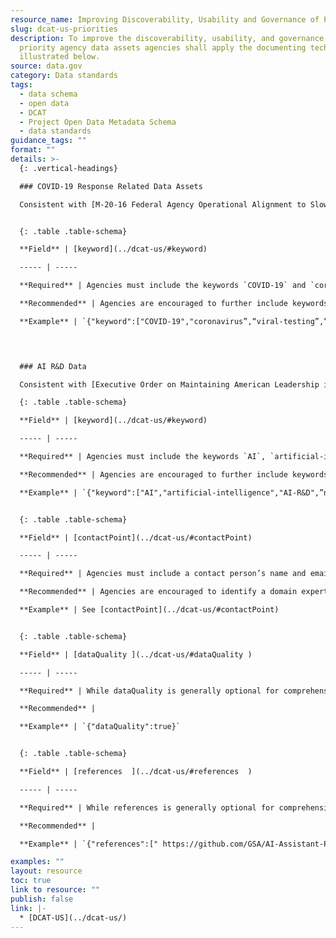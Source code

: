 ```yaml
---
resource_name: Improving Discoverability, Usability and Governance of Priority Agency Data
slug: dcat-us-priorities
description: To improve the discoverability, usability, and governance of these 
  priority agency data assets agencies shall apply the documenting techniques 
  illustrated below. 
source: data.gov
category: Data standards
tags:
  - data schema
  - open data
  - DCAT
  - Project Open Data Metadata Schema
  - data standards
guidance_tags: ""
format: ""
details: >-
  {: .vertical-headings}

  ### COVID-19 Response Related Data Assets 

  Consistent with [M-20-16 Federal Agency Operational Alignment to Slow the Spread of Coronavirus COVID-19](https://www.whitehouse.gov/wp-content/uploads/2020/03/M-20-16.pdf), in places where the [Federal Data Strategy 2020 Action Plan](https://strategy.data.gov/action-plan/) calls for agencies to prioritize data assets and projects, agencies are required to include COVID-19 response data as their highest priority.


  {: .table .table-schema}

  **Field** | [keyword](../dcat-us/#keyword)  

  ----- | -----

  **Required** | Agencies must include the keywords `COVID-19` and `coronavirus`. 

  **Recommended** | Agencies are encouraged to further include keywords that would improve discoverability.  

  **Example** | `{"keyword":["COVID-19","coronavirus”,“viral-testing”,“CARES-Act”,“CORD-19”]}`

 


  ### AI R&D Data 

  Consistent with [Executive Order on Maintaining American Leadership in Artificial Intelligence (EO 13859)](https://www.whitehouse.gov/presidential-actions/executive-order-maintaining-american-leadership-artificial-intelligence/), agencies are directed to improve data “inventory documentation to enable discovery and usability [in order to] prioritize improvements to access and quality of data … based on the AI research community’s user feedback.” 

  {: .table .table-schema}

  **Field** | [keyword](../dcat-us/#keyword)  

  ----- | -----

  **Required** | Agencies must include the keywords `AI`, `artificial-intelligence`, and `AI-R&D`. 

  **Recommended** | Agencies are encouraged to further include keywords that would improve discoverability.  

  **Example** | `{"keyword":["AI","artificial-intelligence","AI-R&D",”natural-language-processing”,“machine-learning”,“research”,“COVID-19]}`


  {: .table .table-schema}

  **Field** | [contactPoint](../dcat-us/#contactPoint)  

  ----- | -----

  **Required** | Agencies must include a contact person’s name and email that can discuss restrictions or controls on the dataset with interested AI researchers.

  **Recommended** | Agencies are encouraged to identify a domain expert and their contact information who can discuss the dataset with interested AI researchers. 

  **Example** | See [contactPoint](../dcat-us/#contactPoint) 


  {: .table .table-schema}

  **Field** | [dataQuality ](../dcat-us/#dataQuality )  

  ----- | -----

  **Required** | While dataQuality is generally optional for comprehensive data inventory documentation it is required for all datasets identified for the purposes of AI R&D. 

  **Recommended** | 

  **Example** | `{"dataQuality":true}`


  {: .table .table-schema}

  **Field** | [references  ](../dcat-us/#references  )  

  ----- | -----

  **Required** | While references is generally optional for comprehensive data inventory documentation it is required if references, including model documentation that exist for data assets identified for the purposes of AI R&D. 

  **Recommended** | 

  **Example** | `{"references":[" https://github.com/GSA/AI-Assistant-Pilot"]}`

examples: ""
layout: resource
toc: true
link to resource: ""
publish: false
link: |-
  * [DCAT-US](../dcat-us/)
---
```

